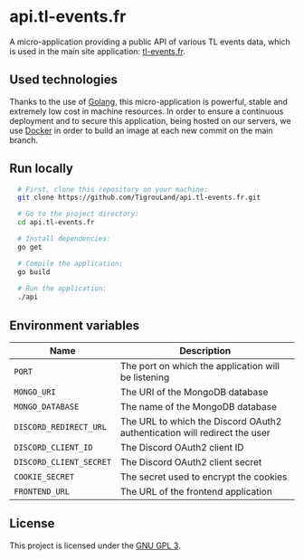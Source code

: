 # api.tl-events.fr

A micro-application providing a public API of various TL events data, which is used in the main site application: [tl-events.fr](https://github.com/TigrouLand/tl-events.fr).

## Used technologies

Thanks to the use of [Golang](https://go.dev/), this micro-application is powerful, stable and extremely low cost in machine resources. In order to ensure a continuous deployment and to secure this application, being hosted on our servers, we use [Docker](https://www.docker.com/) in order to build an image at each new commit on the main branch.
## Run locally

```bash
  # First, clone this repository on your machine:
  git clone https://github.com/TigrouLand/api.tl-events.fr.git

  # Go to the project directory:
  cd api.tl-events.fr

  # Install dependencies:
  go get

  # Compile the application:
  go build
  
  # Run the application:
  ./api
```

## Environment variables

| Name                    | Description                                                               |
|-------------------------|---------------------------------------------------------------------------|
| `PORT`                  | The port on which the application will be listening                       |
| `MONGO_URI`             | The URI of the MongoDB database                                           |
| `MONGO_DATABASE`        | The name of the MongoDB database                                          |
| `DISCORD_REDIRECT_URL`  | The URL to which the Discord OAuth2 authentication will redirect the user |
| `DISCORD_CLIENT_ID`     | The Discord OAuth2 client ID                                              |
| `DISCORD_CLIENT_SECRET` | The Discord OAuth2 client secret                                          |
| `COOKIE_SECRET`         | The secret used to encrypt the cookies                                    |
| `FRONTEND_URL`          | The URL of the frontend application                                       |


## License
This project is licensed under the [GNU GPL 3](https://github.com/TigrouLand/api.tl-events.fr/blob/main/LICENCE).

